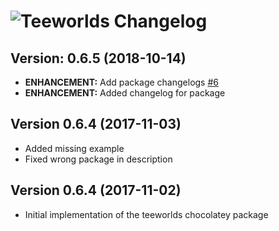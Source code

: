 # ![Teeworlds Changelog](https://img.shields.io/badge/Teeworlds-Package%20Changelog-blue.svg?style=for-the-badge)

## Version: 0.6.5 (2018-10-14)
- **ENHANCEMENT:** Add package changelogs [#6](https://github.com/AdmiringWorm/chocolatey-packages/issues/6)
- **ENHANCEMENT:** Added changelog for package

## Version 0.6.4 (2017-11-03)
- Added missing example
- Fixed wrong package in description

## Version 0.6.4 (2017-11-02)
- Initial implementation of the teeworlds chocolatey package
